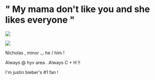 # " My mama don't like you and she likes everyone "

![](https://i.pinimg.com/736x/33/6a/f7/336af710de2754d4cef1f4fe449b71c2.jpg)

![](https://i.pinimg.com/736x/2a/6e/8f/2a6e8f04481d530e5666478688b45a8b.jpg)

Nicholas , minor ◡ he / him !

Always @ hyv area . Always C + H !! 

I'm justin bieber's #1 fan !
